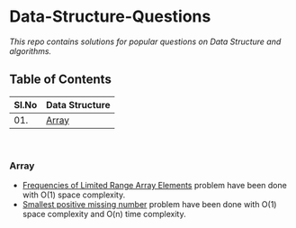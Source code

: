 # Data-Structure-Questions
*This repo contains solutions for popular questions on Data Structure and algorithms.*
## Table of Contents


| Sl.No|  Data Structure       |
|------|------------------|
| 01. |[Array](#array)|

<br/>

### Array
  * [Frequencies of Limited Range Array Elements](https://github.com/ArpitSachan/Data-Structure-Questions/blob/master/Array/Frequencies%20of%20Limited%20Range%20Array%20Elements.cpp) problem have been done with O(1) space complexity.
  * [Smallest positive missing number](https://github.com/ArpitSachan/Data-Structure-Questions/blob/master/Array/smallest%20positive%20missing%20number.cpp) problem have been done with O(1) space complexity and O(n) time complexity.
